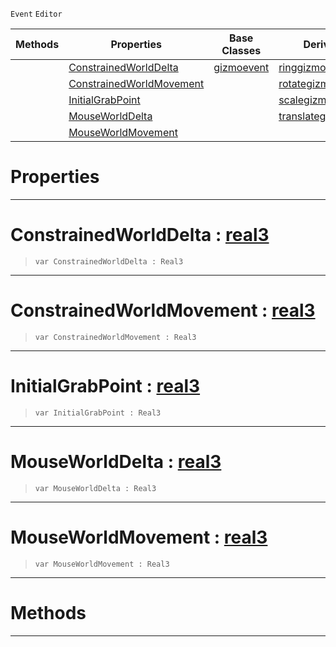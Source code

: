  `Event` `Editor`



|Methods|Properties|Base Classes|Derived Classes|
|---|---|---|---|
| |[ ConstrainedWorldDelta](https://github.com/zeroengineteam/ZeroDocs/blob/master/code_reference/class_reference/gizmoupdateevent.markdown#constrainedworlddelta-ze)|[gizmoevent](https://github.com/zeroengineteam/ZeroDocs/blob/master/code_reference/class_reference/gizmoevent.markdown)|[ringgizmoevent](https://github.com/zeroengineteam/ZeroDocs/blob/master/code_reference/class_reference/ringgizmoevent.markdown)|
| |[ ConstrainedWorldMovement](https://github.com/zeroengineteam/ZeroDocs/blob/master/code_reference/class_reference/gizmoupdateevent.markdown#constrainedworldmovement)| |[rotategizmoupdateevent](https://github.com/zeroengineteam/ZeroDocs/blob/master/code_reference/class_reference/rotategizmoupdateevent.markdown)|
| |[ InitialGrabPoint](https://github.com/zeroengineteam/ZeroDocs/blob/master/code_reference/class_reference/gizmoupdateevent.markdown#initialgrabpoint-zero-en)| |[scalegizmoupdateevent](https://github.com/zeroengineteam/ZeroDocs/blob/master/code_reference/class_reference/scalegizmoupdateevent.markdown)|
| |[ MouseWorldDelta](https://github.com/zeroengineteam/ZeroDocs/blob/master/code_reference/class_reference/gizmoupdateevent.markdown#mouseworlddelta-zero-eng)| |[translategizmoupdateevent](https://github.com/zeroengineteam/ZeroDocs/blob/master/code_reference/class_reference/translategizmoupdateevent.markdown)|
| |[ MouseWorldMovement](https://github.com/zeroengineteam/ZeroDocs/blob/master/code_reference/class_reference/gizmoupdateevent.markdown#mouseworldmovement-zero)| | |


 #  Properties


---  
 #  ConstrainedWorldDelta : [real3](https://github.com/zeroengineteam/ZeroDocs/blob/master/code_reference/zilch_base_types/real3.markdown)

> 
> ``` lang=cpp, name=Zilch
> var ConstrainedWorldDelta : Real3


---  
 #  ConstrainedWorldMovement : [real3](https://github.com/zeroengineteam/ZeroDocs/blob/master/code_reference/zilch_base_types/real3.markdown)

> 
> ``` lang=cpp, name=Zilch
> var ConstrainedWorldMovement : Real3


---  
 #  InitialGrabPoint : [real3](https://github.com/zeroengineteam/ZeroDocs/blob/master/code_reference/zilch_base_types/real3.markdown)

> 
> ``` lang=cpp, name=Zilch
> var InitialGrabPoint : Real3


---  
 #  MouseWorldDelta : [real3](https://github.com/zeroengineteam/ZeroDocs/blob/master/code_reference/zilch_base_types/real3.markdown)

> 
> ``` lang=cpp, name=Zilch
> var MouseWorldDelta : Real3


---  
 #  MouseWorldMovement : [real3](https://github.com/zeroengineteam/ZeroDocs/blob/master/code_reference/zilch_base_types/real3.markdown)

> 
> ``` lang=cpp, name=Zilch
> var MouseWorldMovement : Real3


---  
 #  Methods


---  
 

 